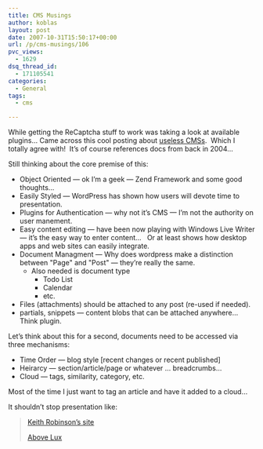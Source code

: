 ```yaml
---
title: CMS Musings
author: koblas
layout: post
date: 2007-10-31T15:50:17+00:00
url: /p/cms-musings/106
pvc_views:
  - 1629
dsq_thread_id:
  - 171105541
categories:
  - General
tags:
  - cms

---
```

While getting the ReCaptcha stuff to work was taking a look at available plugins&#8230; Came across this cool posting about [useless CMSs][1].&nbsp; Which I totally agree with!&nbsp; It&#8217;s of course references docs from back in 2004&#8230;

Still thinking about the core premise of this:

* Object Oriented &#8212; ok I&#8217;m a geek &#8212; Zend Framework and some good thoughts&#8230;
* Easily Styled &#8212; WordPress has shown how users will devote time to presentation.
* Plugins for Authentication &#8212; why not it&#8217;s CMS &#8212; I&#8217;m not the authority on user manement.
* Easy content editing &#8212; have been now playing with Windows Live Writer &#8212; it&#8217;s the easy way to enter content&#8230;&nbsp;&nbsp; Or at least shows how desktop apps and web sites can easily integrate.
* Document Managment &#8212; Why does wordpress make a distinction between "Page" and "Post" &#8212; they&#8217;re really the same. 
  * Also needed is document type 
      * Todo List
      * Calendar
      * etc.
* Files (attachments) should be attached to any post (re-used if needed).
* partials, snippets &#8212; content blobs that can be attached anywhere&#8230;&nbsp; Think plugin.

Let&#8217;s think about this for a second, documents need to be accessed via three mechanisms:

* Time Order &#8212; blog style [recent changes or recent published]
* Heirarcy &#8212; section/article/page or whatever &#8230; breadcrumbs&#8230;
* Cloud &#8212; tags, similarity, category, etc.

Most of the time I just want to tag an article and have it added to a cloud&#8230;

It shouldn&#8217;t stop presentation like:

> [Keith Robinson&#8217;s site][2]
> 
> [Above Lux][3]

 [1]: http://lordmatt.co.uk/item/852/
 [2]: http://www.dkeithrobinson.com/ "http://www.dkeithrobinson.com/"
 [3]: http://www.aboveluxe.fr/ "http://www.aboveluxe.fr/"
